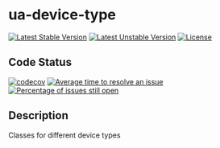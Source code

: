 # ua-device-type

[![Latest Stable Version](https://poser.pugx.org/mimmi20/ua-device-type/v/stable?format=flat-square)](https://packagist.org/packages/mimmi20/ua-device-type)
[![Latest Unstable Version](https://poser.pugx.org/mimmi20/ua-device-type/v/unstable?format=flat-square)](https://packagist.org/packages/mimmi20/ua-device-type)
[![License](https://poser.pugx.org/mimmi20/ua-device-type/license?format=flat-square)](https://packagist.org/packages/mimmi20/ua-device-type)

## Code Status

[![codecov](https://codecov.io/gh/mimmi20/ua-device-type/branch/master/graph/badge.svg)](https://codecov.io/gh/mimmi20/ua-device-type)
[![Average time to resolve an issue](https://isitmaintained.com/badge/resolution/mimmi20/ua-device-type.svg)](https://isitmaintained.com/project/mimmi20/ua-device-type "Average time to resolve an issue")
[![Percentage of issues still open](https://isitmaintained.com/badge/open/mimmi20/ua-device-type.svg)](https://isitmaintained.com/project/mimmi20/ua-device-type "Percentage of issues still open")

## Description

Classes for different device types
